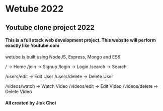 # Wetube 2022

## Youtube clone project 2022

#### This is a full stack web development project. This website will perform exactly like Youtube.com

wetube is built using NodeJS, Express, Mongo and ES6

/ -> Home
/join -> Signup
/login -> Login
/search -> Search

/users/edit -> Edit User
/users/delete -> Delete User

/videos/watch -> Watch Video
/videos/edit -> Edit Video
/videos/delete -> Delete Video

#### All created by Jiuk Choi
